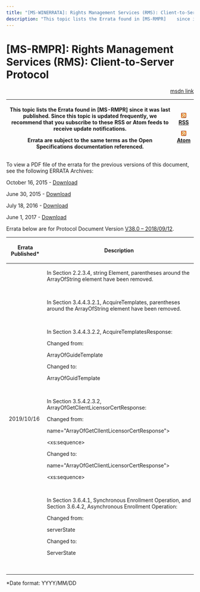 ```yaml
---
title: "[MS-WINERRATA]: Rights Management Services (RMS): Client-to-Server Protocol"
description: "This topic lists the Errata found in [MS-RMPR]    since it was last published. Since this topic is updated frequently, we    recommend that you"
---
```


# [MS-RMPR]: Rights Management Services (RMS): Client-to-Server Protocol

<p align="right"><a href="https://msdn.microsoft.com/en-us/library/a2150412-885c-487b-8cd6-2778c9166c40">msdn link</a></p>
<p> </p>

<table>
 <thead>
  <tr>
   <th>
   <p>This topic lists the Errata found in [MS-RMPR]
   since it was last published. Since this topic is updated frequently, we
   recommend that you subscribe to these RSS or Atom feeds to receive update notifications.</p>
   <p>Errata are subject to the same terms as the
   Open Specifications documentation referenced.</p>
   </th>
   <th>
   <p><img id="Picture 95" src="ms-winerrata_files/image001.png"><a href="http://blogs.msdn.com/b/protocol_content_errata/rss.aspx">RSS</a> </p>
   <p><img id="Picture 94" src="ms-winerrata_files/image001.png"><a href="http://blogs.msdn.com/b/protocol_content_errata/atom.aspx">Atom</a> </p>
   <p> </p>
   </th>
  </tr>
 </thead>
</table>

<p>To view a PDF file of the errata for the previous versions
of this document, see the following ERRATA Archives:</p>

<p>October 16, 2015 - <a href="http://go.microsoft.com/fwlink/?LinkID=690377">Download</a></p>

<p>June 30, 2015 - <a href="http://go.microsoft.com/fwlink/?LinkId=617579">Download</a></p>

<p>July 18, 2016 - <a href="http://go.microsoft.com/fwlink/?LinkId=822549">Download</a></p>

<p>June 1, 2017 - <a href="https://winprotocoldoc.blob.core.windows.net/productionwindowsarchives/MS-WINERRATA/%5bMS-WINERRATA%5d-170601.pdf">Download</a></p>

<p>Errata below are for Protocol Document Version <a href="https://docs.microsoft.com/en-us/openspecs/windows_protocols/ms-rmpr/d8ed4b1e-e605-4668-b173-6312cba6977e">V38.0
– 2018/09/12</a>.</p>

<table>
 <thead>
  <tr>
   <th>
   <p>Errata Published*</p>
   </th>
   <th>
   <p>Description</p>
   </th>
  </tr>
 </thead>
 <tr>
  <td>
  <p>2019/10/16</p>
  </td>
  <td>
  <p>In Section 2.2.3.4, string Element&#8203;, parentheses
  around the ArrayOfString element have been removed.&#8203;</p>
  <p>&#8203;</p>
  <p>In Section 3.4.4.3.2.1, AcquireTemplates&#8203;,
  parentheses around the ArrayOfString element have been removed.&#8203;</p>
  <p>&#8203;</p>
  <p>In Section 3.4.4.3.2.2,
  AcquireTemplatesResponse&#8203;:</p>
  <p> </p>
  <p>Changed from:</p>
  <p> </p>
  <p>ArrayOfGuideTemplate &#8203;</p>
  <p> </p>
  <p>Changed to:&#8203;</p>
  <p> </p>
  <p>ArrayOfGuidTemplate&#8203;</p>
  <p>&#8203;</p>
  <p>In Section 3.5.4.2.3.2,
  ArrayOfGetClientLicensorCertResponse&#8203;:</p>
  <p> </p>
  <p>Changed from:&#8203;</p>
  <p> </p>
  <p>name=&quot;ArrayOfGetClIentLicensorCertResponse&quot;&gt;&#8203;</p>
  <p>  &lt;xs:sequence&gt;&#8203;</p>
  <p> </p>
  <p>Changed to:&#8203;</p>
  <p> </p>
  <p>name=&quot;ArrayOfGetClientLicensorCertResponse&quot;&gt;&#8203;</p>
  <p>  &lt;xs:sequence&gt;&#8203;</p>
  <p>&#8203;</p>
  <p>In Section 3.6.4.1, Synchronous Enrollment
  Operation&#8203;, and Section 3.6.4.2, Asynchronous Enrollment
  Operation&#8203;:</p>
  <p> </p>
  <p>Changed from:&#8203;</p>
  <p> </p>
  <p>serverState</p>
  <p> </p>
  <p>Changed to:&#8203;</p>
  <p> </p>
  <p>ServerState</p>
  <p>&#8203;</p>
  </td>
 </tr>
</table>

<p>*Date format: YYYY/MM/DD</p>


                